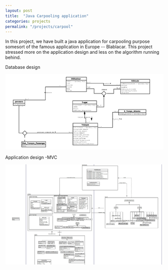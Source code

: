 ```yaml
---
layout: post
title:  "Java Carpooling application"
categories: projects
permalink: "/projects/carpool"
---
```

In this project, we have built a java application for carpooling purpose somesort of the famous application in Europe -- Blablacar. This project stressed more on the application design and less on the algorithm running behind. 

Database design
<a href="\assets\images\java_database_design.jpg">
    <center>
        <img 
            src="\assets\images\java_database_design.jpg" 
            alt="Application design"
        >
    </center>
</a>

Application design -MVC
<a href="\assets\images\java_applicationdesignMVC.jpg">
    <center>
        <img 
            src="\assets\images\java_applicationdesignMVC.jpg" 
            alt="Application design"
        >
    </center>
</a>
